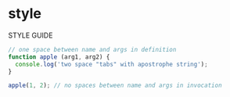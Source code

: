 style
=====

STYLE GUIDE

```js
// one space between name and args in definition
function apple (arg1, arg2) {
  console.log('two space "tabs" with apostrophe string');
}

apple(1, 2); // no spaces between name and args in invocation
```

